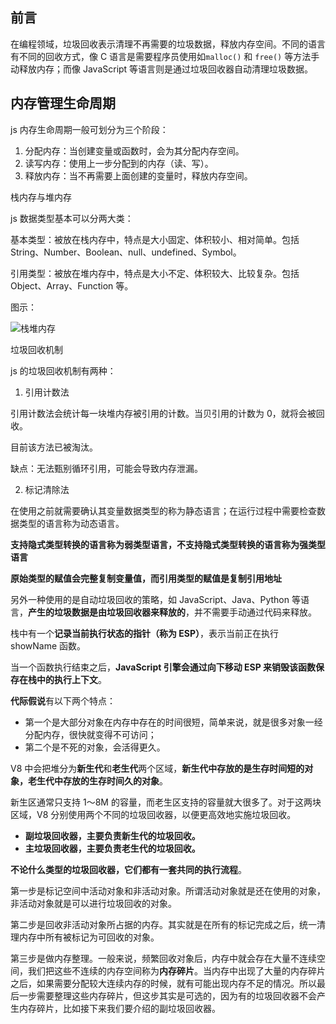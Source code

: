 ## 前言

在编程领域，垃圾回收表示清理不再需要的垃圾数据，释放内存空间。不同的语言有不同的回收方式，像 C 语言是需要程序员使用如`malloc()` 和 `free()` 等方法手动释放内存；而像 JavaScript 等语言则是通过垃圾回收器自动清理垃圾数据。

## 内存管理生命周期





















js 内存生命周期一般可划分为三个阶段：

1. 分配内存：当创建变量或函数时，会为其分配内存空间。
2. 读写内存：使用上一步分配到的内存（读、写）。
3. 释放内存：当不再需要上面创建的变量时，释放内存空间。

栈内存与堆内存

js 数据类型基本可以分两大类：

基本类型：被放在栈内存中，特点是大小固定、体积较小、相对简单。包括 String、Number、Boolean、null、undefined、Symbol。

引用类型：被放在堆内存中，特点是大小不定、体积较大、比较复杂。包括 Object、Array、Function 等。

图示：

![栈堆内存](https://gitee.com/qulingyuan/ly_picture/raw/master/img/2022/01/%E6%A0%88%E5%A0%86%E5%86%85%E5%AD%98.png)

垃圾回收机制

js 的垃圾回收机制有两种：

1. 引用计数法

引用计数法会统计每一块堆内存被引用的计数。当贝引用的计数为 0，就将会被回收。

目前该方法已被淘汰。

缺点：无法甄别循环引用，可能会导致内存泄漏。

2. 标记清除法









在使用之前就需要确认其变量数据类型的称为静态语言；在运行过程中需要检查数据类型的语言称为动态语言。

**支持隐式类型转换的语言称为弱类型语言，不支持隐式类型转换的语言称为强类型语言**





**原始类型的赋值会完整复制变量值，而引用类型的赋值是复制引用地址**

另外一种使用的是自动垃圾回收的策略，如 JavaScript、Java、Python 等语言，**产生的垃圾数据是由垃圾回收器来释放的**，并不需要手动通过代码来释放。

栈中有一个**记录当前执行状态的指针（称为 ESP）**，表示当前正在执行 showName 函数。

当一个函数执行结束之后，**JavaScript 引擎会通过向下移动 ESP 来销毁该函数保存在栈中的执行上下文**。

**代际假说**有以下两个特点：

- 第一个是大部分对象在内存中存在的时间很短，简单来说，就是很多对象一经分配内存，很快就变得不可访问；
- 第二个是不死的对象，会活得更久。

V8 中会把堆分为**新生代**和**老生代**两个区域，**新生代中存放的是生存时间短的对象，老生代中存放的生存时间久的对象**。

新生区通常只支持 1～8M 的容量，而老生区支持的容量就大很多了。对于这两块区域，V8 分别使用两个不同的垃圾回收器，以便更高效地实施垃圾回收。

- **副垃圾回收器，主要负责新生代的垃圾回收。**
- **主垃圾回收器，主要负责老生代的垃圾回收。**

**不论什么类型的垃圾回收器，它们都有一套共同的执行流程**。

第一步是标记空间中活动对象和非活动对象。所谓活动对象就是还在使用的对象，非活动对象就是可以进行垃圾回收的对象。

第二步是回收非活动对象所占据的内存。其实就是在所有的标记完成之后，统一清理内存中所有被标记为可回收的对象。

第三步是做内存整理。一般来说，频繁回收对象后，内存中就会存在大量不连续空间，我们把这些不连续的内存空间称为**内存碎片**。当内存中出现了大量的内存碎片之后，如果需要分配较大连续内存的时候，就有可能出现内存不足的情况。所以最后一步需要整理这些内存碎片，但这步其实是可选的，因为有的垃圾回收器不会产生内存碎片，比如接下来我们要介绍的副垃圾回收器。
